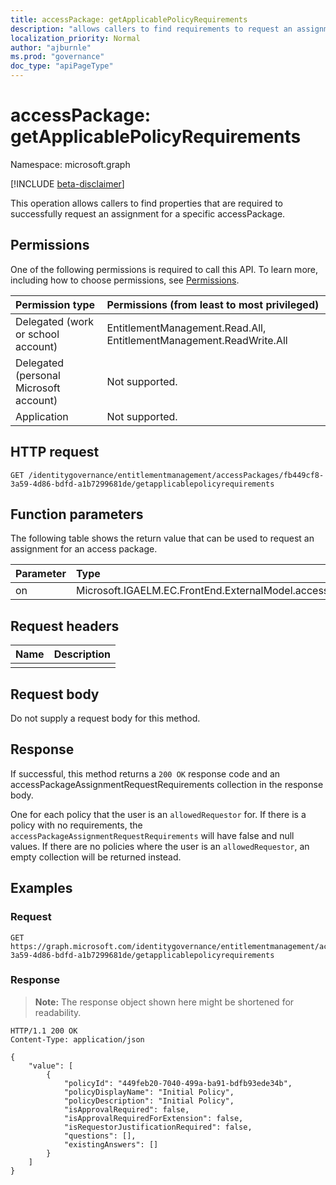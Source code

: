 ```yaml
---
title: accessPackage: getApplicablePolicyRequirements
description: "allows callers to find requirements to request an assignment for a specific accessPackage."
localization_priority: Normal
author: "ajburnle"
ms.prod: "governance"
doc_type: "apiPageType"
---
```


# accessPackage: getApplicablePolicyRequirements
Namespace: microsoft.graph

[!INCLUDE [beta-disclaimer](../../includes/beta-disclaimer.md)]

This operation allows callers to find properties that are required to successfully request an assignment for a specific accessPackage. 

## Permissions
One of the following permissions is required to call this API. To learn more, including how to choose permissions, see [Permissions](/graph/permissions-reference).

|Permission type|Permissions (from least to most privileged)|
|:---|:---|
|Delegated (work or school account)|EntitlementManagement.Read.All, EntitlementManagement.ReadWrite.All|
|Delegated (personal Microsoft account)|Not supported.|
|Application|Not supported.|

## HTTP request

<!-- {
  "blockType": "ignored"
}
-->
``` http
GET /identitygovernance/entitlementmanagement/accessPackages/fb449cf8-3a59-4d86-bdfd-a1b7299681de/getapplicablepolicyrequirements
```

## Function parameters

The following table shows the return value that can be used to request an assignment for an access package.

Parameter|Type|Description|
| :--- | :--- | :--- |
| on | Microsoft.IGAELM.EC.FrontEnd.ExternalModel.accessPackage | |

## Request headers
|Name|Description|
|:---|:---|
|||

## Request body
Do not supply a request body for this method.

## Response
If successful, this method returns a `200 OK` response code and an accessPackageAssignmentRequestRequirements collection in the response body.

One for each policy that the user is an `allowedRequestor` for. If there is a policy with no requirements, the `accessPackageAssignmentRequestRequirements` will have false and null values. If there are no policies where the user is an `allowedRequestor`, an empty collection will be returned instead.

## Examples

### Request
<!-- {
  "blockType": "request",
  "name": "accesspackage_getapplicablepolicyrequirements"
}
-->
``` http
GET https://graph.microsoft.com/identitygovernance/entitlementmanagement/accessPackages/fb449cf8-3a59-4d86-bdfd-a1b7299681de/getapplicablepolicyrequirements
```

### Response
> **Note:** The response object shown here might be shortened for readability.
<!-- {
  "blockType": "response",
  "truncated": true,
  "@odata.type": "Collection(microsoft.graph.accessPackageAssignmentRequestRequirements)"
}
-->

```http
HTTP/1.1 200 OK
Content-Type: application/json

{
    "value": [
        {
            "policyId": "449feb20-7040-499a-ba91-bdfb93ede34b", 
            "policyDisplayName": "Initial Policy", 
            "policyDescription": "Initial Policy", 
            "isApprovalRequired": false, 
            "isApprovalRequiredForExtension": false, 
            "isRequestorJustificationRequired": false, 
            "questions": [], 
            "existingAnswers": [] 
        }
    ]
}
```
